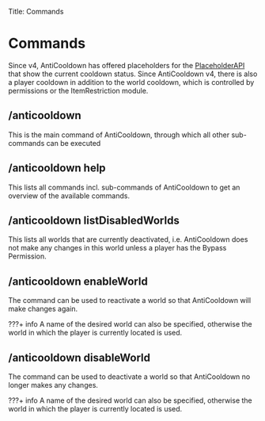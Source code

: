 Title: Commands

# Commands

Since v4, AntiCooldown has offered placeholders for the [PlaceholderAPI](https://www.spigotmc.org/resources/6245/) that show the current cooldown status.
Since AntiCooldown v4, there is also a player cooldown in addition to the world cooldown, which is controlled by permissions or the ItemRestriction module.

## /anticooldown

This is the main command of AntiCooldown, through which all other sub-commands can be executed

## /anticooldown help

This lists all commands incl. sub-commands of AntiCooldown to get an overview of the available commands.

## /anticooldown listDisabledWorlds

This lists all worlds that are currently deactivated, i.e. AntiCooldown does not make any changes in this world unless a player has the Bypass Permission.

## /anticooldown enableWorld

The command can be used to reactivate a world so that AntiCooldown will make changes again.

???+ info
    A name of the desired world can also be specified, otherwise the world in which the player is currently located is used.

## /anticooldown disableWorld

The command can be used to deactivate a world so that AntiCooldown no longer makes any changes.

???+ info
    A name of the desired world can also be specified, otherwise the world in which the player is currently located is used.

